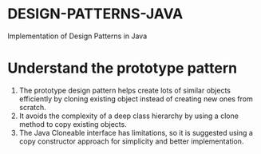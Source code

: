 # DESIGN-PATTERNS-JAVA
Implementation of Design Patterns in Java

# Understand the prototype pattern
1. The prototype design pattern helps create lots of similar objects efficiently 
by cloning existing object instead of creating new ones from scratch.
2. It avoids the complexity of a deep class hierarchy by using a clone method to 
copy existing objects.
3. The Java Cloneable interface has limitations, so it is suggested using a copy
constructor approach for simplicity and better implementation.